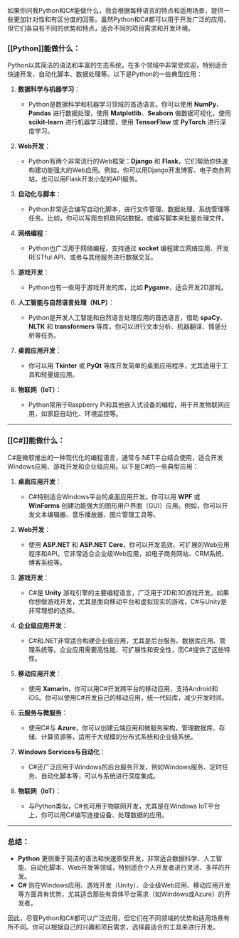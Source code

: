 如果你问我Python和C#能做什么，我会根据每种语言的特点和适用场景，提供一些更加针对性和有区分度的回答。虽然Python和C#都可以用于开发广泛的应用，但它们各自有不同的优势和特点，适合不同的项目需求和开发环境。

### **[[Python]]能做什么**：

Python以其简洁的语法和丰富的生态系统，在多个领域中非常受欢迎，特别适合快速开发、自动化脚本、数据处理等。以下是Python的一些典型应用：

1. **数据科学与机器学习**：
    
    - Python是数据科学和机器学习领域的首选语言。你可以使用 **NumPy**、**Pandas** 进行数据处理，使用 **Matplotlib**、**Seaborn** 做数据可视化，使用 **scikit-learn** 进行机器学习建模，使用 **TensorFlow** 或 **PyTorch** 进行深度学习。
2. **Web开发**：
    
    - Python有两个非常流行的Web框架：**Django** 和 **Flask**，它们帮助你快速构建功能强大的Web应用。例如，你可以用Django开发博客、电子商务网站，也可以用Flask开发小型的API服务。
3. **自动化与脚本**：
    
    - Python非常适合编写自动化脚本，进行文件管理、数据处理、系统管理等任务。比如，你可以写爬虫抓取网站数据，或编写脚本来批量处理文件。
4. **网络编程**：
    
    - Python也广泛用于网络编程，支持通过 **socket** 编程建立网络应用、开发RESTful API、或者与其他服务进行数据交互。
5. **游戏开发**：
    
    - Python也有一些用于游戏开发的库，比如 **Pygame**，适合开发2D游戏。
6. **人工智能与自然语言处理（NLP）**：
    
    - Python是开发人工智能和自然语言处理应用的首选语言，借助 **spaCy**、**NLTK** 和 **transformers** 等库，你可以进行文本分析、机器翻译、情感分析等任务。
7. **桌面应用开发**：
    
    - 你可以用 **Tkinter** 或 **PyQt** 等库开发简单的桌面应用程序，尤其适用于工具和轻量级应用。
8. **物联网（IoT）**：
    
    - Python常用于Raspberry Pi和其他嵌入式设备的编程，用于开发物联网应用，如家庭自动化、环境监控等。

---

### **[[C#]]能做什么**：

C#是微软推出的一种现代化的编程语言，通常与.NET平台结合使用，适合开发Windows应用、游戏开发和企业级应用。以下是C#的一些典型应用：

1. **桌面应用开发**：
    
    - C#特别适合Windows平台的桌面应用开发。你可以用 **WPF** 或 **WinForms** 创建功能强大的图形用户界面（GUI）应用。例如，你可以开发文本编辑器、音乐播放器、图片管理工具等。
2. **Web开发**：
    
    - 使用 **ASP.NET** 和 **ASP.NET Core**，你可以开发高效、可扩展的Web应用程序和API。它非常适合企业级Web应用，如电子商务网站、CRM系统、博客系统等。
3. **游戏开发**：
    
    - C#是 **Unity** 游戏引擎的主要编程语言，广泛用于2D和3D游戏开发。如果你想做游戏开发，尤其是面向移动平台和虚拟现实的游戏，C#与Unity是非常理想的选择。
4. **企业级应用开发**：
    
    - C#和.NET非常适合构建企业级应用，尤其是后台服务、数据库应用、管理系统等。企业应用需要高性能、可扩展性和安全性，而C#提供了这些特性。
5. **移动应用开发**：
    
    - 使用 **Xamarin**，你可以用C#开发跨平台的移动应用，支持Android和iOS。你可以使用C#开发自己的移动应用，统一代码库，减少开发时间。
6. **云服务与微服务**：
    
    - 使用C#与 **Azure**，你可以创建云端应用和微服务架构，管理数据库、存储、计算资源等，适用于大规模的分布式系统和企业级系统。
7. **Windows Services与自动化**：
    
    - C#还广泛应用于Windows的后台服务开发，例如Windows服务、定时任务、自动化脚本等，可以与系统进行深度集成。
8. **物联网（IoT）**：
    
    - 与Python类似，C#也可用于物联网开发，尤其是在Windows IoT平台上，你可以用C#编写连接设备、处理数据的应用。

---

### **总结**：

- **Python** 更侧重于简洁的语法和快速原型开发，非常适合数据科学、人工智能、自动化脚本、Web开发等领域，特别适合个人开发者进行灵活、多样的开发。
- **C#** 则在Windows应用、游戏开发（Unity）、企业级Web应用、移动应用开发等方面具有优势，尤其适合那些有具体平台需求（如Windows或Azure）的开发者。

因此，尽管Python和C#都可以广泛应用，但它们在不同领域的优势和适用场景有所不同。你可以根据自己的兴趣和项目需求，选择最适合的工具来进行开发。